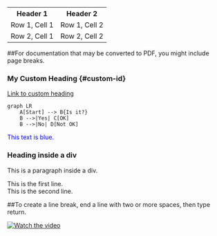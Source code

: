 <table>
  <tr>
    <th>Header 1</th>
    <th>Header 2</th>
  </tr>
  <tr>
    <td>Row 1, Cell 1</td>
    <td>Row 1, Cell 2</td>
  </tr>
  <tr>
    <td>Row 2, Cell 1</td>
    <td>Row 2, Cell 2</td>
  </tr>
</table>


##For documentation that may be converted to PDF, you might include page breaks.
<div style="page-break-after: always;"></div>

### My Custom Heading {#custom-id}

[Link to custom heading](#custom-id)

```mermaid
graph LR
    A[Start] --> B{Is it?}
    B -->|Yes| C[OK]
    B -->|No| D[Not OK]
```

<span style="color:blue">This text is blue.</span>


<div>
  <h3>Heading inside a div</h3>
  <p>This is a paragraph inside a div.</p>
</div>


<!-- This is a comment and will not appear in the rendered output -->


This is the first line.  
This is the second line.

##To create a line break, end a line with two or more spaces, then type return.


[![Watch the video](https://img.youtube.com/vi/VIDEO_ID/maxresdefault.jpg)](https://youtu.be/VIDEO_ID)

